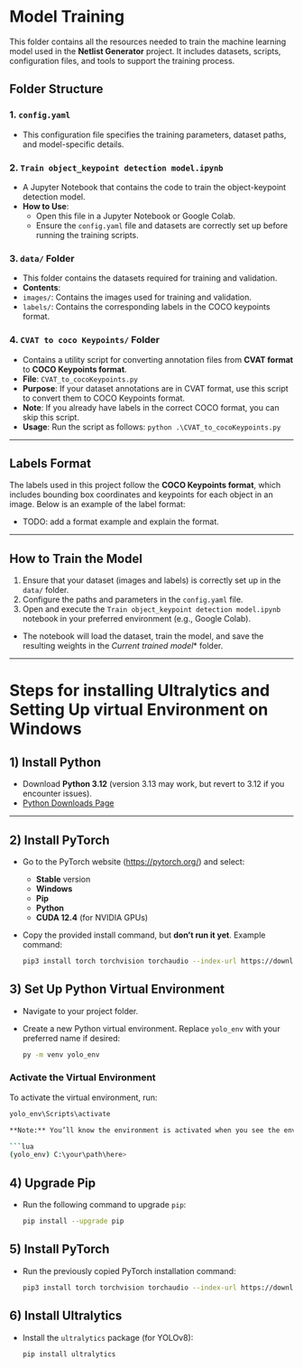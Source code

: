 # **Model Training**

This folder contains all the resources needed to train the machine learning model used in the **Netlist Generator** project. It includes datasets, scripts, configuration files, and tools to support the training process.

## **Folder Structure**

### **1. `config.yaml`**
- This configuration file specifies the training parameters, dataset paths, and model-specific details.
  
### **2. `Train object_keypoint detection model.ipynb`**
- A Jupyter Notebook that contains the code to train the object-keypoint detection model.
- **How to Use**:
  - Open this file in a Jupyter Notebook or Google Colab.
  - Ensure the `config.yaml` file and datasets are correctly set up before running the training scripts.

### **3. `data/` Folder**
- This folder contains the datasets required for training and validation.
- **Contents**:
- `images/`: Contains the images used for training and validation.
- `labels/`: Contains the corresponding labels in the COCO keypoints format.

### **4. `CVAT to coco Keypoints/` Folder**
- Contains a utility script for converting annotation files from **CVAT format** to **COCO Keypoints format**.
- **File**: `CVAT_to_cocoKeypoints.py`
- **Purpose**: If your dataset annotations are in CVAT format, use this script to convert them to COCO Keypoints format.
- **Note**: If you already have labels in the correct COCO format, you can skip this script.
- **Usage**: Run the script as follows:
```python .\CVAT_to_cocoKeypoints.py```

---

## **Labels Format**

The labels used in this project follow the **COCO Keypoints format**, which includes bounding box coordinates and keypoints for each object in an image. Below is an example of the label format:
- TODO: add a format example and explain the format.

---

## **How to Train the Model**

1. Ensure that your dataset (images and labels) is correctly set up in the `data/` folder.
2. Configure the paths and parameters in the `config.yaml` file.
3. Open and execute the `Train object_keypoint detection model.ipynb` notebook in your preferred environment (e.g., Google Colab).
 - The notebook will load the dataset, train the model, and save the resulting weights in the *Current trained model** folder.

---

# Steps for installing Ultralytics and Setting Up virtual Environment on Windows

## 1) Install Python
- Download **Python 3.12** (version 3.13 may work, but revert to 3.12 if you encounter issues).
- [Python Downloads Page](https://www.python.org/downloads/)

---

## 2) Install PyTorch
- Go to the PyTorch website (https://pytorch.org/) and select:
  - **Stable** version
  - **Windows**
  - **Pip**
  - **Python**
  - **CUDA 12.4** (for NVIDIA GPUs)

- Copy the provided install command, but **don’t run it yet**.
  Example command:
  ```bash
  pip3 install torch torchvision torchaudio --index-url https://download.pytorch.org/whl/cu124

## 3) Set Up Python Virtual Environment

- Navigate to your project folder.

- Create a new Python virtual environment. Replace `yolo_env` with your preferred name if desired:
  ```bash
  py -m venv yolo_env

### Activate the Virtual Environment

To activate the virtual environment, run:
```bash
yolo_env\Scripts\activate

**Note:** You’ll know the environment is activated when you see the environment name in parentheses before the command prompt:

```lua
(yolo_env) C:\your\path\here>
```

## 4) Upgrade Pip
- Run the following command to upgrade `pip`:
  ```bash
  pip install --upgrade pip

## 5) Install PyTorch
- Run the previously copied PyTorch installation command:
  ```bash
  pip3 install torch torchvision torchaudio --index-url https://download.pytorch.org/whl/cu124

## 6) Install Ultralytics
- Install the `ultralytics` package (for YOLOv8):
  ```bash
  pip install ultralytics


